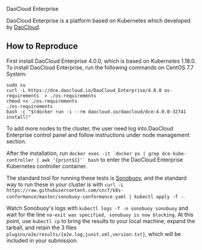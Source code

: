  DaoCloud Enterprise

DaoCloud Enterprise is a platform based on Kubernetes which developed by [DaoCloud](https://www.daocloud.io).

## How to Reproduce

First install DaoCloud Enterprise 4.0.0, which is based on Kubernetes 1.18.0. To install DaoCloud Enterprise, run the following commands on CentOS 7.7 System:
```
sudo su
curl -L https://dce.daocloud.io/DaoCloud_Enterprise/4.0.0 os-requirements  > ./os-requirements
chmod +x ./os-requirements
./os-requirements
bash -c "$(docker run -i --rm daocloud.io/daocloud/dce:4.0.0-32741 install)"
```
To add more nodes to the cluster, the user need log into DaoCloud Enterprise control panel and follow instructions under node management section.

After the installation, run ```docker exec -it `docker ps | grep dce-kube-controller | awk '{print$1}'` bash``` to enter the DaoCloud Enterprise Kubernetes controller container.

The standard tool for running these tests is
[Sonobuoy](https://github.com/heptio/sonobuoy), and the standard way to run
these in your cluster is with `curl -L https://raw.githubusercontent.com/cncf/k8s-conformance/master/sonobuoy-conformance.yaml | kubectl apply -f -`.

Watch Sonobuoy's logs with `kubectl logs -f -n sonobuoy sonobuoy` and wait for
the line `no-exit was specified, sonobuoy is now blocking`.  At this point, use
`kubectl cp` to bring the results to your local machine, expand the tarball, and
retain the 3 files `plugins/e2e/results/{e2e.log,junit.xml,version.txt}`, which will
be included in your submission.
